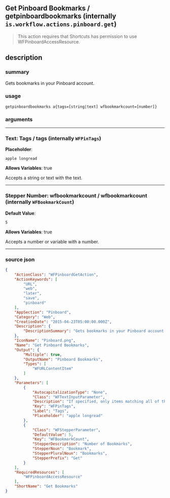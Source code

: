
## Get Pinboard Bookmarks / getpinboardbookmarks (internally `is.workflow.actions.pinboard.get`)

> This action requires that Shortcuts has permission to use WFPinboardAccessResource.


## description

### summary

Gets bookmarks in your Pinboard account.


### usage
```
getpinboardbookmarks a{tags=[string|text] wfbookmarkcount=[number]}
```

### arguments

---

### Text: Tags / tags (internally `WFPinTags`)
**Placeholder**:
```
apple longread
```
**Allows Variables**: true



Accepts a string 
or text
with the text.

---

### Stepper Number: wfbookmarkcount / wfbookmarkcount (internally `WFBookmarkCount`)
**Default Value**:
```
5
```
**Allows Variables**: true



Accepts a number 
or variable
with a number.

---

### source json

```json
{
	"ActionClass": "WFPinboardGetAction",
	"ActionKeywords": [
		"URL",
		"web",
		"later",
		"save",
		"pinboard"
	],
	"AppSection": "Pinboard",
	"Category": "Web",
	"CreationDate": "2015-04-23T05:00:00.000Z",
	"Description": {
		"DescriptionSummary": "Gets bookmarks in your Pinboard account."
	},
	"IconName": "Pinboard.png",
	"Name": "Get Pinboard Bookmarks",
	"Output": {
		"Multiple": true,
		"OutputName": "Pinboard Bookmarks",
		"Types": [
			"WFURLContentItem"
		]
	},
	"Parameters": [
		{
			"AutocapitalizationType": "None",
			"Class": "WFTextInputParameter",
			"Description": "If specified, only items matching all of these tags will be returned. Supports a maximum of three tags.",
			"Key": "WFPinTags",
			"Label": "Tags",
			"Placeholder": "apple longread"
		},
		{
			"Class": "WFStepperParameter",
			"DefaultValue": 5,
			"Key": "WFBookmarkCount",
			"StepperDescription": "Number of Bookmarks",
			"StepperNoun": "Bookmark",
			"StepperPluralNoun": "Bookmarks",
			"StepperPrefix": "Get"
		}
	],
	"RequiredResources": [
		"WFPinboardAccessResource"
	],
	"ShortName": "Get Bookmarks"
}
```
